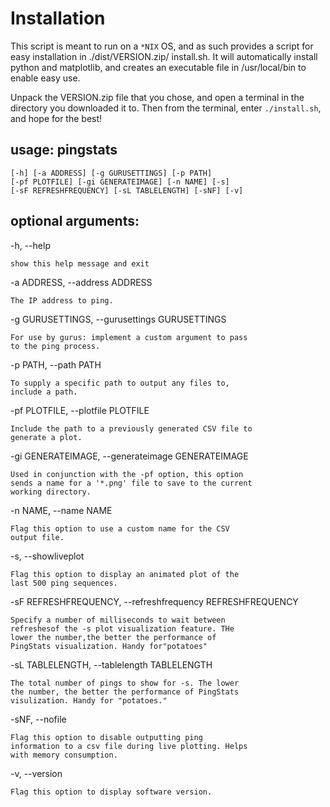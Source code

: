 # Installation

This script is meant to run on a `*NIX` OS, and as such provides a script for easy installation in ./dist/VERSION.zip/
install.sh. It will automatically install python and matplotlib, and creates an executable file in /usr/local/bin to 
enable easy use. 

Unpack the VERSION.zip file that you chose, and open a terminal in the directory you downloaded it to. Then from the 
terminal, enter `./install.sh`, and hope for the best!

## usage: pingstats

    [-h] [-a ADDRESS] [-g GURUSETTINGS] [-p PATH]
    [-pf PLOTFILE] [-gi GENERATEIMAGE] [-n NAME] [-s]
    [-sF REFRESHFREQUENCY] [-sL TABLELENGTH] [-sNF] [-v]

## optional arguments:

  -h, --help
              
    show this help message and exit
    
  -a ADDRESS, --address ADDRESS
  
    The IP address to ping.
    
  -g GURUSETTINGS, --gurusettings GURUSETTINGS
  
    For use by gurus: implement a custom argument to pass
    to the ping process.
    
  -p PATH, --path PATH
    
    To supply a specific path to output any files to,
    include a path.
    
  -pf PLOTFILE, --plotfile PLOTFILE
  
    Include the path to a previously generated CSV file to
    generate a plot.
    
  -gi GENERATEIMAGE, --generateimage GENERATEIMAGE
  
    Used in conjunction with the -pf option, this option
    sends a name for a '*.png' file to save to the current
    working directory.
    
  -n NAME, --name NAME
    
    Flag this option to use a custom name for the CSV
    output file.
    
  -s, --showliveplot
      
    Flag this option to display an animated plot of the
    last 500 ping sequences.
    
  -sF REFRESHFREQUENCY, --refreshfrequency REFRESHFREQUENCY
  
    Specify a number of milliseconds to wait between
    refreshesof the -s plot visualization feature. THe
    lower the number,the better the performance of
    PingStats visualization. Handy for"potatoes"
    
  -sL TABLELENGTH, --tablelength TABLELENGTH
  
    The total number of pings to show for -s. The lower
    the number, the better the performance of PingStats
    visulization. Handy for "potatoes."
    
  -sNF, --nofile        
  
    Flag this option to disable outputting ping
    information to a csv file during live plotting. Helps
    with memory consumption.
    
  -v, --version
           
    Flag this option to display software version.
    